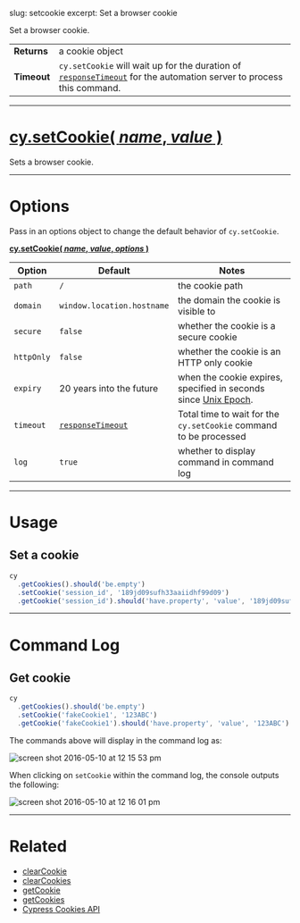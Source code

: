 slug: setcookie
excerpt: Set a browser cookie

Set a browser cookie.

| | |
|--- | --- |
| **Returns** | a cookie object |
| **Timeout** | `cy.setCookie` will wait up for the duration of [`responseTimeout`](https://on.cypress.io/guides/configuration#timeouts) for the automation server to process this command. |

***

# [cy.setCookie( *name*, *value* )](#usage)

Sets a browser cookie.

***

# Options

Pass in an options object to change the default behavior of `cy.setCookie`.

**[cy.setCookie( *name*, *value*, *options* )](#options-usage)**

Option | Default | Notes
--- | --- | ---
`path` | `/` | the cookie path
`domain` | `window.location.hostname` | the domain the cookie is visible to
`secure` | `false` | whether the cookie is a secure cookie
`httpOnly` | `false` | whether the cookie is an HTTP only cookie
`expiry` | 20 years into the future | when the cookie expires, specified in seconds since [Unix Epoch](https://en.wikipedia.org/wiki/Unix_time).
`timeout` | [`responseTimeout`](https://on.cypress.io/guides/configuration#timeouts) | Total time to wait for the `cy.setCookie` command to be processed
`log` | `true` | whether to display command in command log

***

# Usage

## Set a cookie

```javascript
cy
  .getCookies().should('be.empty')
  .setCookie('session_id', '189jd09sufh33aaiidhf99d09')
  .getCookie('session_id').should('have.property', 'value', '189jd09sufh33aaiidhf99d09')
```

***

# Command Log

## Get cookie

```javascript
cy
  .getCookies().should('be.empty')
  .setCookie('fakeCookie1', '123ABC')
  .getCookie('fakeCookie1').should('have.property', 'value', '123ABC')
```

The commands above will display in the command log as:

![screen shot 2016-05-10 at 12 15 53 pm](https://cloud.githubusercontent.com/assets/1271364/15153887/00b4c98e-16a9-11e6-8df5-bb2018582439.png)

When clicking on `setCookie` within the command log, the console outputs the following:

![screen shot 2016-05-10 at 12 16 01 pm](https://cloud.githubusercontent.com/assets/1271364/15153886/00b41782-16a9-11e6-99db-bc085c3513b3.png)

***

# Related

- [clearCookie](https://on.cypress.io/api/clearcookie)
- [clearCookies](https://on.cypress.io/api/clearcookies)
- [getCookie](https://on.cypress.io/api/getcookie)
- [getCookies](https://on.cypress.io/api/getcookies)
- [Cypress Cookies API](https://on.cypress.io/api/cookies)
